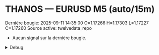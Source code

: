 # THANOS — EURUSD M5 (auto/15m)
Dernière bougie: 2025-09-11 14:35:00  O=1.17266  H=1.17303  L=1.17227  C=1.17260
Source active: twelvedata_repo

- Aucun signal sur la dernière bougie.

<details><summary>Debug</summary>

- TD_API_KEY manquant.

</details>